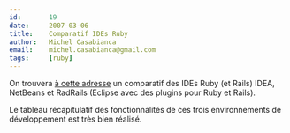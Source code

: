 ```yaml
---
id:       19
date:     2007-03-06
title:    Comparatif IDEs Ruby
author:   Michel Casabianca
email:    michel.casabianca@gmail.com
tags:     [ruby]
---
```


On trouvera [à cette adresse](http://tnlessone.wordpress.com/2007/02/28/ruby-rails-ide-comparison-idea-netbeans-radrails/) un comparatif des IDEs Ruby (et Rails) IDEA, NetBeans et RadRails (Eclipse avec des plugins pour Ruby et Rails).

<!--more-->

Le tableau récapitulatif des fonctionnalités de ces trois environnements de développement est très bien réalisé.
